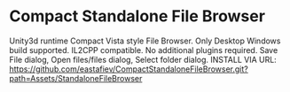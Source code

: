 # Compact Standalone File Browser
Unity3d runtime Compact Vista style File Browser.
Only Desktop Windows build supported. 
IL2CPP compatible. No additional plugins required.
Save File dialog, Open files/files dialog, Select folder dialog.
INSTALL VIA URL:  https://github.com/eastafiev/CompactStandaloneFileBrowser.git?path=Assets/StandaloneFileBrowser
